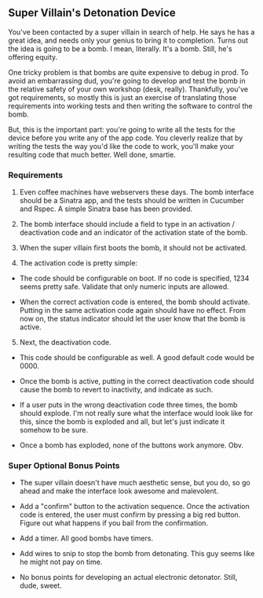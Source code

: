 ## Super Villain's Detonation Device

You've been contacted by a super villain in search of help. He says he has a
great idea, and needs only your genius to bring it to completion. Turns out the
idea is going to be a bomb. I mean, literally. It's a bomb. Still, he's
offering equity.

One tricky problem is that bombs are quite expensive to debug in prod. To avoid
an embarrassing dud, you're going to develop and test the bomb in the relative
safety of your own workshop (desk, really). Thankfully, you've got
requirements, so mostly this is just an exercise of translating those
requirements into working tests and then writing the software to control the
bomb.

But, this is the important part: you're going to write all the tests for the
device before you write any of the app code. You cleverly realize that by
writing the tests the way you'd like the code to work, you'll make your
resulting code that much better. Well done, smartie.

### Requirements

1. Even coffee machines have webservers these days. The bomb interface should
be a Sinatra app, and the tests should be written in Cucumber and Rspec. A
simple Sinatra base has been provided.

2. The bomb interface should include a field to type in an activation /
deactivation code and an indicator of the activation state of the bomb.

3. When the super villain first boots the bomb, it should not be activated.

4. The activation code is pretty simple:

  * The code should be configurable on boot. If no code is specified, 1234
    seems pretty safe. Validate that only numeric inputs are allowed.

  * When the correct activation code is entered, the bomb should activate.
    Putting in the same activation code again should have no effect. From now
    on, the status indicator should let the user know that the bomb is active.

5. Next, the deactivation code.

  * This code should be configurable as well. A good default code would be 0000.

  * Once the bomb is active, putting in the correct deactivation code should
    cause the bomb to revert to inactivity, and indicate as such.

  * If a user puts in the wrong deactivation code three times, the bomb should
    explode. I'm not really sure what the interface would look like for this,
    since the bomb is exploded and all, but let's just indicate it somehow to
    be sure.

  * Once a bomb has exploded, none of the buttons work anymore. Obv.


### Super Optional Bonus Points


* The super villain doesn't have much aesthetic sense, but you do, so go ahead
  and make the interface look awesome and malevolent.

* Add a "confirm" button to the activation sequence. Once the activation code
  is entered, the user must confirm by pressing a big red button. Figure out
  what happens if you bail from the confirmation.

* Add a timer. All good bombs have timers.

* Add wires to snip to stop the bomb from detonating. This guy seems like he
  might not pay on time.

* No bonus points for developing an actual electronic detonator. Still, dude,
  sweet.
